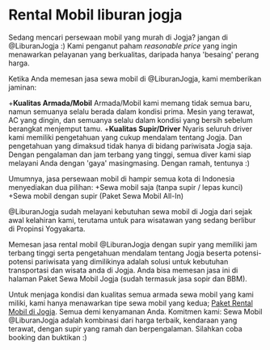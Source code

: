 # Rental Mobil liburan jogja 

Sedang mencari persewaan mobil yang murah di Jogja? jangan di @LiburanJogja :) Kami penganut paham _reasonable price_ yang ingin menawarkan pelayanan yang berkualitas, daripada hanya 'besaing' perang harga.

Ketika Anda memesan jasa sewa mobil di @LiburanJogja, kami memberikan jaminan:

+**Kualitas Armada/Mobil**
Armada/Mobil kami memang tidak semua baru, namun semuanya selalu berada dalam kondisi prima. Mesin yang terawat, AC yang dingin, dan semuanya selalu dalam kondisi yang bersih sebelum berangkat menjemput tamu.
+**Kualitas Supir/Driver**
Nyaris seluruh driver kami memiliki pengetahuan yang cukup mendalam tentang Jogja. Dan pengetahuan yang dimaksud tidak hanya di bidang pariwisata Jogja saja. Dengan pengalaman dan jam terbang yang tinggi, semua diver kami siap melayani Anda dengan 'gaya' masingmasing. Dengan ramah, tentunya :)

Umumnya, jasa persewaan mobil di hampir semua kota di Indonesia menyediakan dua pilihan:
+Sewa mobil saja (tanpa supir / lepas kunci)
+Sewa mobil dengan supir (Paket Sewa Mobil All-In)

@LiburanJogja sudah melayani kebutuhan sewa mobil di Jogja dari sejak awal kelahiran kami, terutama untuk para wisatawan yang sedang berlibur di Propinsi Yogyakarta.

Memesan jasa rental mobil @LiburanJogja dengan supir yang memiliki jam terbang tinggi serta pengetahuan mendalam tentang Jogja beserta potensi-potensi pariwisata yang dimilikinya adalah solusi untuk kebutuhan transportasi dan wisata anda di Jogja. Anda bisa memesan jasa ini di halaman Paket Sewa Mobil Jogja (sudah termasuk jasa sopir dan BBM).

Untuk menjaga kondisi dan kualitas semua armada sewa mobil yang kami miliki, kami hanya menawarkan tipe sewa mobil yang kedua; [Paket Rental Mobil di Jogja](https://liburanjogja.co.id/sewa/mobil/). Semua demi kenyamanan Anda. Komitmen kami: Sewa Mobil @LiburanJogja adalah kombinasi dari harga terbaik, kendaraan yang terawat, dengan supir yang ramah dan berpengalaman. Silahkan coba booking dan buktikan :)
